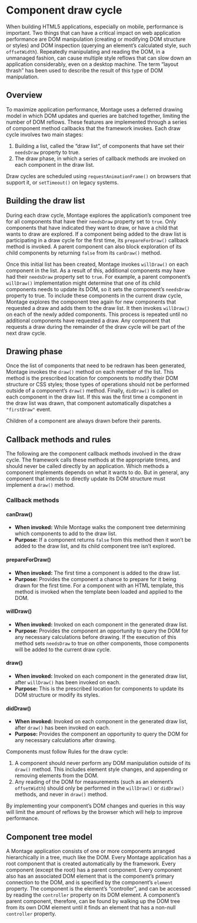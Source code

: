 # Component draw cycle
When building HTML5 applications, especially on mobile, performance is important. Two things that can have a critical impact on web application performance are DOM manipulation (creating or modifying DOM structure or styles) and DOM inspection (querying an element’s calculated style, such `offsetWidth`). Repeatedly manipulating and reading the DOM, in a unmanaged fashion, can cause multiple style reflows that can slow down an application considerably, even on a desktop machine. The term “layout thrash” has been used to describe the result of this type of DOM manipulation.

## Overview
To maximize application performance, Montage uses a deferred drawing model in which DOM updates and queries are batched together, limiting the number of DOM reflows. These features are implemented through a series of component method callbacks that the framework invokes. Each draw cycle involves two main stages:

1. Building a list, called the “draw list”, of components that have set their `needsDraw` property to true.
2. The draw phase, in which a series of callback methods are invoked on each component in the draw list.

Draw cycles are scheduled using `requestAnimationFrame()` on browsers that support it, or `setTimeout()` on legacy systems.

## Building the draw list
During each draw cycle, Montage explores the application’s component tree for all components that have their `needsDraw` property set to `true`. Only components that have indicated they want to draw, or have a child that wants to draw are explored. If a component being added to the draw list is participating in a draw cycle for the first time, its `prepareForDraw()` callback method is invoked. A parent component can also block exploration of its child components by returning `false` from its `canDraw()` method.

Once this initial list has been created, Montage invokes `willDraw()` on each component in the list. As a result of this, additional components may have had their `needsDraw` property set to `true`. For example, a parent component’s `willDraw()` implementation might determine that one of its child components needs to update its DOM, so it sets the component’s `needsDraw` property to true. To include these components in the current draw cycle, Montage explores the component tree again for new components that requested a draw and adds them to the draw list. It then invokes `willDraw()` on each of the newly added components. This process is repeated until no additional components have requested a draw. Any component that requests a draw during the remainder of the draw cycle will be part of the next draw cycle.

## Drawing phase
Once the list of components that need to be redrawn has been generated, Montage invokes the `draw()` method on each member of the list. This method is the prescribed location for components to modify their DOM structure or CSS styles; those types of operations should not be performed outside of a component’s `draw()` method. Finally, `didDraw()` is called on each component in the draw list. If this was the first time a component in the draw list was drawn, that component automatically dispatches a `"firstDraw"` event.

Children of a component are always drawn before their parents.

## Callback methods and rules
The following are the component callback methods involved in the draw cycle. The framework calls these methods at the appropriate times, and should never be called directly by an application. Which methods a component implements depends on what it wants to do. But in general, any component that intends to directly update its DOM structure must implement a `draw()` method.

### Callback methods

#### canDraw()
* __When invoked:__ While Montage walks the component tree determining which components to add to the draw list.
* __Purpose:__ If a component returns `false` from this method then it won’t be added to the draw list, and its child component tree isn’t explored.

#### prepareForDraw()
* __When invoked:__ The first time a component is added to the draw list.
* __Purpose:__ Provides the component a chance to prepare for it being drawn for the first time. For a component with an HTML template, this method is invoked when the template been loaded and applied to the DOM.

#### willDraw()
* __When invoked:__ Invoked on each component in the generated draw list.
* __Purpose:__ Provides the component an opportunity to query the DOM for any necessary calculations before drawing. If the execution of this method sets `needsDraw` to true on other components, those components will be added to the current draw cycle.

#### draw()
* __When invoked:__ Invoked on each component in the generated draw list, after `willDraw()` has been invoked on each.
* __Purpose:__ This is the prescribed location for components to update its DOM structure or modify its styles.

#### didDraw()
* __When invoked:__ Invoked on each component in the generated draw list, after `draw()` has been invoked on each.
* __Purpose:__ Provides the component an opportunity to query the DOM for any necessary calculations after drawing.

Components must follow Rules for the draw cycle:
1. A component should never perform any DOM manipulation outside of its `draw()` method. This includes element style changes, and appending or removing elements from the DOM.
2. Any reading of the DOM for measurements (such as an element’s `offsetWidth`) should only be performed in the `willDraw()` or `didDraw()` methods, and never in `draw()` method.

By implementing your component’s DOM changes and queries in this way will limit the amount of reflows by the browser which will help to improve performance.

## Component tree model
A Montage application consists of one or more components arranged hierarchically in a tree, much like the DOM. Every Montage application has a root component that is created automatically by the framework. Every component (except the root) has a parent component. Every component also has an associated DOM element that is the component’s primary connection to the DOM, and is specified by the component’s `element` property. The component is the element’s “controller”, and can be accessed by reading the `controller` property on its DOM element. A component’s parent component, therefore, can be found by walking up the DOM tree from its own DOM element until it finds an element that has a non-null `controller` property.
